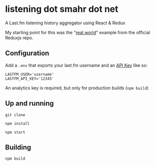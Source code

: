 # listening dot smahr dot net

A Last.fm listening history aggregator using React & Redux

My starting point for this was the "[real world](https://github.com/reactjs/redux/tree/master/examples/real-world)" example from the official Reduxjs repo.


## Configuration

Add a `.env` that exports your last.fm username and an [API Key](http://www.last.fm/api/account/create) like so:

```
LASTFM_USER='username'
LASTFM_API_KEY='12345'
```

An analytics key is required, but only for production builds (`npm build`)


## Up and running

`git clone`

`npm install`

`npm start`

## Building

`npm build`

